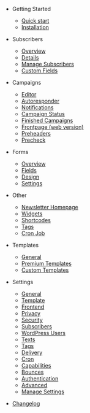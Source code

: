 - Getting Started
	- [Quick start](quickstart.md)
	- [Installation](install.md)

- Subscribers
	- [Overview](subscribers-overview.md)
	- [Details](subscriber-details.md)
	- [Manage Subscribers](subscribers-manage.md)
	- [Custom Fields](custom-fields.md)

- Campaigns
	- [Editor](editor.md)
	- [Autoresponder](autoresponder.md)
	- [Notifications](notifications.md)
	- [Campaign Status](campaign-status.md)
	- [Finished Campaigns](finished-campaigns.md)
	- [Frontpage (web version)](frontpage.md)
	- [Preheaders](preheaders.md)
	- [Precheck](precheck.md)

- Forms
	- [Overview](forms-overview.md)
	- [Fields](form-fields.md)
	- [Design](form-design.md)
	- [Settings](form-settings.md)

- Other
	- [Newsletter Homepage](newsletter-homepage.md)
	- [Widgets](widgets.md)
	- [Shortcodes](shortcodes.md)
	- [Tags](tags.md)
	- [Cron Job](cronjob.md)

- Templates
	- [General](templates.md)
	- [Premium Templates](templates-premium.md)
	- [Custom Templates](templates-custom.md)

- Settings
	- [General](settings-general.md)
	- [Template](settings-template.md)
	- [Frontend](settings-frontend.md)
	- [Privacy](settings-privacy.md)
	- [Security](settings-security.md)
	- [Subscribers](settings-subscribers.md)
	- [WordPress Users](settings-wordpress-users.md)
	- [Texts](settings-texts.md)
	- [Tags](settings-tags.md)
	- [Delivery](settings-delivery.md)
	- [Cron](settings-cron.md)
	- [Capabilities](settings-capabilities.md)
	- [Bounces](settings-bounces.md)
	- [Authentication](settings-authentication.md)
	- [Advanced](settings-advanced.md)
	- [Manage Settings](settings-manage-settings.md)

- [Changelog](changelog)
